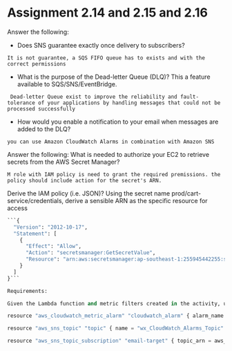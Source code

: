 # Assignment 2.14 and 2.15 and 2.16

Answer the following:
- Does SNS guarantee exactly once delivery to subscribers?

```It is not guarantee, a SQS FIFO queue has to exists and with the correct permissions```

- What is the purpose of the Dead-letter Queue (DLQ)? This a feature available to SQS/SNS/EventBridge.

``` Dead-letter Queue exist to improve the reliability and fault-tolerance of your applications by handling messages that could not be processed successfully```

- How would you enable a notification to your email when messages are added to the DLQ?

```you can use Amazon CloudWatch Alarms in combination with Amazon SNS```


Answer the following:
What is needed to authorize your EC2 to retrieve secrets from the AWS Secret Manager?


```M role with IAM policy is need to grant the required premissions. the policy should include action for the secret's ARN.```

Derive the IAM policy (i.e. JSON)?
Using the secret name prod/cart-service/credentials, derive a sensible ARN as the specific resource for access

```python
```{
  "Version": "2012-10-17",
  "Statement": [
    {
      "Effect": "Allow",
      "Action": "secretsmanager:GetSecretValue",
      "Resource": "arn:aws:secretsmanager:ap-southeast-1:255945442255:secret:prod/cart-service/credentials"
    }
  ]
}```

Requirements:

Given the Lambda function and metric filters created in the activity, use terraform to create the alarm. Create a public github repository that has a terraform code, containing the answer to the above. Submission is the url to your public github repository.

resource "aws_cloudwatch_metric_alarm" "cloudwatch_alarm" { alarm_name = "yl-info-count-breach" comparison_operator = "GreaterThanThreshold" evaluation_periods = 1 metric_name = "info-count" namespace = "/moviedb-api/yl" period = 60 statistic = "Sum" threshold = 10 alarm_description = " " actions_enabled = "true" alarm_actions = [aws_sns_topic.topic.arn] }

resource "aws_sns_topic" "topic" { name = "wx_CloudWatch_Alarms_Topic" }

resource "aws_sns_topic_subscription" "email-target" { topic_arn = aws_sns_topic.topic.arn protocol = "email" endpoint = "thisisweixiong@gmail.com" }

